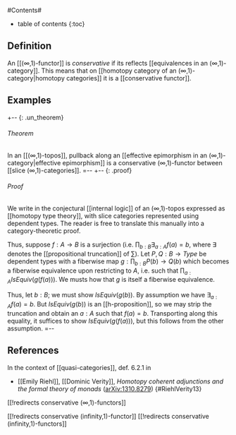
#Contents#
* table of contents
{:toc}

## Definition

An [[(∞,1)-functor]] is _conservative_ if its reflects [[equivalences in an (∞,1)-category]]. This means that on [[homotopy category of an (∞,1)-category|homotopy categories]] it is a [[conservative functor]].

## Examples

+-- {: .un_theorem}
###### Theorem
In an [[(∞,1)-topos]], pullback along an [[effective epimorphism in an (∞,1)-category|effective epimorphism]] is a conservative (∞,1)-functor between [[slice (∞,1)-categories]].
=--
+-- {: .proof}
###### Proof
We write in the conjectural [[internal logic]] of an (∞,1)-topos expressed as [[homotopy type theory]], with slice categories represented using dependent types.  The reader is free to translate this manually into a category-theoretic proof.

Thus, suppose $f:A\to B$ is a surjection (i.e. $\prod_{b:B} \exists_{a:A} f(a)=b$, where $\exists$ denotes the [[propositional truncation]] of $\sum$).  Let $P,Q:B\to Type$ be dependent types with a fiberwise map $g:\prod_{b:B} P(b) \to Q(b)$ which becomes a fiberwise equivalence upon restricting to $A$, i.e. such that $\prod_{a:A} IsEquiv(g(f(a)))$.  We musts how that $g$ is itself a fiberwise equivalence.

Thus, let $b:B$; we must show $IsEquiv(g(b))$.  By assumption we have $\exists_{a:A} f(a)=b$.  But $IsEquiv(g(b))$ is an [[h-proposition]], so we may strip the truncation and obtain an $a:A$ such that $f(a)=b$.  Transporting along this equality, it suffices to show $IsEquiv(g(f(a)))$, but this follows from the other assumption.
=--

## References

In the context of [[quasi-categories]], def. 6.2.1 in

* [[Emily Riehl]], [[Dominic Verity]], _Homotopy coherent adjunctions and the formal theory of monads_ ([arXiv:1310.8279](http://arxiv.org/abs/1310.8279))
 {#RiehlVerity13}

[[!redirects conservative (∞,1)-functors]]

[[!redirects conservative (infinity,1)-functor]]
[[!redirects conservative (infinity,1)-functors]]
